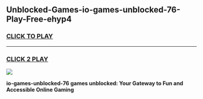 
## Unblocked-Games-io-games-unblocked-76-Play-Free-ehyp4
<h3>
<a href="https://premium76.site?title=io-games-unblocked-76&ref=09A">CLICK TO PLAY</a></h3>
<hr>

<h3>
<a href="https://premium76.site?title=io-games-unblocked-76&ref=09A">CLICK 2 PLAY</a>
  
</h3>

<a href="https://premium76.site?title=io-games-unblocked-76&ref=09A"><img src="https://clearcache.store/games.png"></a>


**io-games-unblocked-76 games unblocked: Your Gateway to Fun and Accessible Online Gaming**

